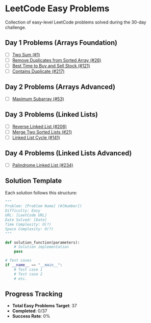 # LeetCode Easy Problems

Collection of easy-level LeetCode problems solved during the 30-day challenge.

## Day 1 Problems (Arrays Foundation)
- [ ] [Two Sum (#1)](https://leetcode.com/problems/two-sum/)
- [ ] [Remove Duplicates from Sorted Array (#26)](https://leetcode.com/problems/remove-duplicates-from-sorted-array/)
- [ ] [Best Time to Buy and Sell Stock (#121)](https://leetcode.com/problems/best-time-to-buy-and-sell-stock/)
- [ ] [Contains Duplicate (#217)](https://leetcode.com/problems/contains-duplicate/)

## Day 2 Problems (Arrays Advanced)
- [ ] [Maximum Subarray (#53)](https://leetcode.com/problems/maximum-subarray/)

## Day 3 Problems (Linked Lists)
- [ ] [Reverse Linked List (#206)](https://leetcode.com/problems/reverse-linked-list/)
- [ ] [Merge Two Sorted Lists (#21)](https://leetcode.com/problems/merge-two-sorted-lists/)
- [ ] [Linked List Cycle (#141)](https://leetcode.com/problems/linked-list-cycle/)

## Day 4 Problems (Linked Lists Advanced)
- [ ] [Palindrome Linked List (#234)](https://leetcode.com/problems/palindrome-linked-list/)

## Solution Template
Each solution follows this structure:
```python
"""
Problem: [Problem Name] (#[Number])
Difficulty: Easy
URL: [LeetCode URL]
Date Solved: [Date]
Time Complexity: O(?)
Space Complexity: O(?)
"""

def solution_function(parameters):
    # Solution implementation
    pass

# Test cases
if __name__ == "__main__":
    # Test case 1
    # Test case 2
    # etc.
```

## Progress Tracking
- **Total Easy Problems Target**: 37
- **Completed**: 0/37
- **Success Rate**: 0%